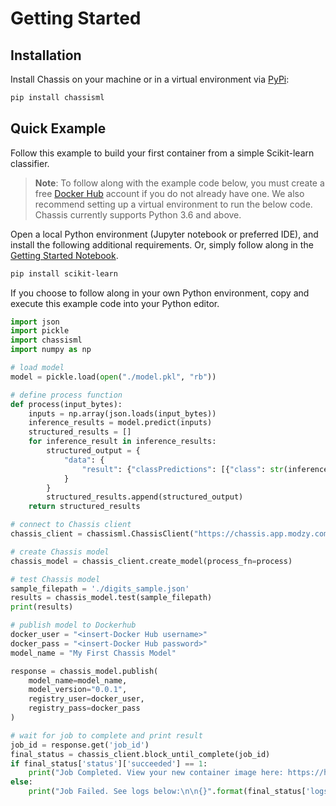 # Getting Started

## Installation
Install Chassis on your machine or in a virtual environment via [PyPi](https://pypi.org/project/chassisml/):

```bash
pip install chassisml
```

## Quick Example
Follow this example to build your first container from a simple Scikit-learn classifier.

> **Note**: To follow along with the example code below, you must create a free [Docker Hub](https://hub.docker.com/signup) account if you do not already have one. We also recommend setting up a virtual environment to run the below code. Chassis currently supports Python 3.6 and above.

Open a local Python environment (Jupyter notebook or preferred IDE), and install the following additional requirements. Or, simply follow along in the [Getting Started Notebook](./Getting%20Started%20with%20Chassis.ipynb).

```bash
pip install scikit-learn
```

If you choose to follow along in your own Python environment, copy and execute this example code into your Python editor.
```python
import json
import pickle
import chassisml
import numpy as np

# load model
model = pickle.load(open("./model.pkl", "rb"))

# define process function
def process(input_bytes):
    inputs = np.array(json.loads(input_bytes))
    inference_results = model.predict(inputs)
    structured_results = []
    for inference_result in inference_results:
        structured_output = {
            "data": {
                "result": {"classPredictions": [{"class": str(inference_result), "score": str(1)}]}
            }
        }
        structured_results.append(structured_output)
    return structured_results

# connect to Chassis client
chassis_client = chassisml.ChassisClient("https://chassis.app.modzy.com/")

# create Chassis model
chassis_model = chassis_client.create_model(process_fn=process)

# test Chassis model
sample_filepath = './digits_sample.json'
results = chassis_model.test(sample_filepath)
print(results)

# publish model to Dockerhub
docker_user = "<insert-Docker Hub username>"
docker_pass = "<insert-Docker Hub password>"
model_name = "My First Chassis Model"

response = chassis_model.publish(
    model_name=model_name,
    model_version="0.0.1",
    registry_user=docker_user,
    registry_pass=docker_pass
)

# wait for job to complete and print result
job_id = response.get('job_id')
final_status = chassis_client.block_until_complete(job_id)
if final_status['status']['succeeded'] == 1:
    print("Job Completed. View your new container image here: https://hub.docker.com/repository/docker/{}/{}".format(docker_user, "-".join(model_name.lower().split(" "))))
else:
    print("Job Failed. See logs below:\n\n{}".format(final_status['logs']))
```
